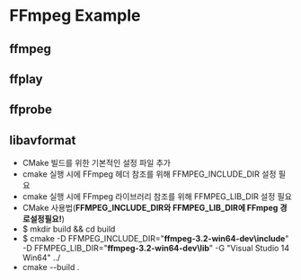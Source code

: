 # FFmpeg Example
## ffmpeg
## ffplay
## ffprobe
## libavformat
- CMake 빌드를 위한 기본적인 설정 파일 추가
 - cmake 실행 시에 FFmpeg 헤더 참조를 위해 FFMPEG_INCLUDE_DIR 설정 필요
 - cmake 실행 시에 FFmpeg 라이브러리 참조를 위해 FFMPEG_LIB_DIR 설정 필요
- CMake 사용법(**FFMPEG_INCLUDE_DIR와 FFMPEG_LIB_DIR에 FFmpeg 경로설정필요!**)
 - $ mkdir build && cd build
 - $ cmake -D FFMPEG_INCLUDE_DIR="**ffmpeg-3.2-win64-dev\include**" -D FFMPEG_LIB_DIR="**ffmpeg-3.2-win64-dev\lib**" -G "Visual Studio 14 Win64" ../
 - cmake --build .
